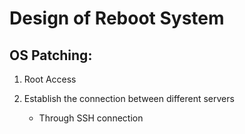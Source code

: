 # Design of Reboot System

## OS Patching:

1. Root Access

2. Establish the connection between different servers
    - Through SSH connection



